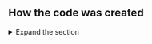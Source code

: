 ﻿## How the code was created

<details>
 <summary>Expand the section</summary>

 The sample is based on [ASP.NET CORE API template](https://learn.microsoft.com/aspnet/core/tutorials/first-web-api?view=aspnetcore-7.0&tabs=visual-studio)
 During the project configuration, specify `Microsoft Identity Platform` inside `Authentication Type` dropdown box. As IDE installs the solution, it might require to install an additional components.
 
 After the initial project was created, we have to continue with further configuration and tweaking:

 1. Replace initial Microsoft Identity Web code

 ```csharp
  builder.Services.AddAuthentication(JwtBearerDefaults.AuthenticationScheme)
    .AddMicrosoftIdentityWebApi(builder.Configuration.GetSection("AzureAd"));
 ```

 by more detailed configuration which is intended to verify tenant inside token

 ```csharp
  services.AddAuthentication(OpenIdConnectDefaults.AuthenticationScheme)
                    .AddMicrosoftIdentityWebApp(options =>
                        {
                            Configuration.Bind("AzureAd", options);
                            options.Events.OnTokenValidated = async context =>
                            {
                                string tenantId = context.SecurityToken.Claims.FirstOrDefault(x => x.Type == "tid" || x.Type == "http://schemas.microsoft.com/identity/claims/tenantid")?.Value;

                                if (string.IsNullOrWhiteSpace(tenantId))
                                    throw new UnauthorizedAccessException("Unable to get tenantId from token.");

                                var dbContext = context.HttpContext.RequestServices.GetRequiredService<SampleDbContext>();

                                var authorizedTenant = await dbContext.AuthorizedTenants.FirstOrDefaultAsync(t => t.TenantId == tenantId);

                                if (authorizedTenant == null)
                                    throw new UnauthorizedTenantException("This tenant is not authorized");
                            };
                            options.Events.OnAuthenticationFailed = (context) =>
                            {
                                if (context.Exception != null && context.Exception is UnauthorizedTenantException)
                                {
                                    context.Response.Redirect("/Home/UnauthorizedTenant");
                                    context.HandleResponse(); // Suppress the exception
                                }

                                return Task.FromResult(0);
                            };
                        }
                    )
                    .EnableTokenAcquisitionToCallDownstreamApi(options =>                
                        {
                            Configuration.Bind("AzureAd", options);
                        },
                        new string[] { GraphScope.UserReadAll }
                    )
                    .AddInMemoryTokenCaches();

            services.AddControllersWithViews(options =>
            {
                var policy = new AuthorizationPolicyBuilder()
                    .RequireAuthenticatedUser()
                    .Build();
                options.Filters.Add(new AuthorizeFilter(policy));
            }).AddMicrosoftIdentityUI();
            services.AddRazorPages();
 ```

2. Add SQL server configuration. The database will be used to store ToDo list on local instance of SQL Server. There is an option to use in-memory server as well:

```csharp
 //If you want to run this sample using in memory db, uncomment the line below (options.UseInMemoryDatabase) and comment the one that uses options.UseSqlServer.
 //services.AddDbContext<SampleDbContext>(options => options.UseInMemoryDatabase(databaseName: "MultiTenantOnboarding"));
 services.AddDbContext<SampleDbContext>(options => options.UseSqlServer(Configuration.GetConnectionString("SampleDbConnStr")));
```

3. Add same site cookies policy:

```csharp
 services.Configure<CookiePolicyOptions>(options =>
            {
                // This lambda determines whether user consent for non-essential cookies is needed for a given request.
                options.CheckConsentNeeded = context => true;
                options.MinimumSameSitePolicy = SameSiteMode.Unspecified;
                // Handling SameSite cookie according to https://docs.microsoft.com/en-us/aspnet/core/security/samesite?view=aspnetcore-3.1
                options.HandleSameSiteCookieCompatibility();
            });
```

4. Add a ToDo Service (you will have to create a model/interface as well)

```csharp
 services.AddScoped<ITodoItemService, TodoItemService>();
```

5. Configure MS Graph support

```csharp
 services.AddScoped<IMSGraphService, MSGraphService>();
```

6. Finally configure Authorization Policy and add Razor Pages:
   
```csharp
  services.AddControllersWithViews(options =>
            {
                var policy = new AuthorizationPolicyBuilder()
                    .RequireAuthenticatedUser()
                    .Build();
                options.Filters.Add(new AuthorizeFilter(policy));
            }).AddMicrosoftIdentityUI();

  services.AddRazorPages();
```

7. Delete default Controller and Models and create Home, Onboarding and ToDoList controllers
8. Create models for Authorized tenant and ToDo item
9. To efficiently communicate with MSGraph API, create MSGraph Service
10. Create ToDo List Service to work with ToDo items
11. Refer to the [sample](https://github.com/Azure-Samples/active-directory-aspnetcore-webapp-openidconnect-v2/tree/master/2-WebApp-graph-user/2-3-Multi-Tenant) for more details

 </details>
